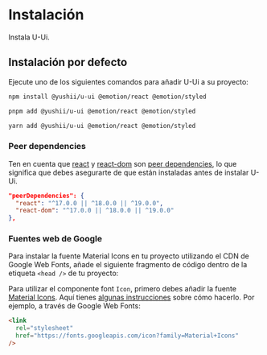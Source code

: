 # Instalación

<p class="description">Instala U-Ui.</p>

## Instalación por defecto

Ejecute uno de los siguientes comandos para añadir U-Ui a su proyecto:

<!-- #default-branch-switch -->

<codeblock storageKey="package-manager">

```bash npm
npm install @yushii/u-ui @emotion/react @emotion/styled
```

```bash pnpm
pnpm add @yushii/u-ui @emotion/react @emotion/styled
```

```bash yarn
yarn add @yushii/u-ui @emotion/react @emotion/styled
```

</codeblock>

### Peer dependencies 

<!-- #react-peer-version -->

Ten en cuenta que [react](https://www.npmjs.com/package/react) y [react-dom](https://www.npmjs.com/package/react-dom) son [peer dependencies](https://nodejs.org/en/blog/npm/peer-dependencies), lo que significa que debes asegurarte de que están instaladas antes de instalar U-Ui.

```json
"peerDependencies": {
  "react": "^17.0.0 || ^18.0.0 || ^19.0.0",
  "react-dom": "^17.0.0 || ^18.0.0 || ^19.0.0"
},
```

### Fuentes web de Google

Para instalar la fuente Material Icons en tu proyecto utilizando el CDN de Google Web Fonts, añade el siguiente fragmento de código dentro de la etiqueta `<head />` de tu proyecto:

Para utilizar el componente font `Icon`, primero debes añadir la fuente [Material Icons](https://fonts.google.com/icons?icon.set=Material+Icons). Aquí tienes [algunas instrucciones](/u-ui/icons/#icon-font-icons) sobre cómo hacerlo. Por ejemplo, a través de Google Web Fonts:

```html
<link
  rel="stylesheet"
  href="https://fonts.googleapis.com/icon?family=Material+Icons"
/>
```